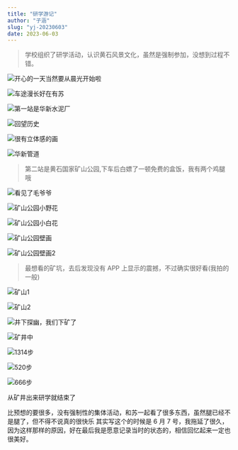 ```yaml
---
title: "研学游记"
author: "子涵"
slug: "yj-20230603"
date: 2023-06-03
---
```


> 学校组织了研学活动，认识黄石风景文化，虽然是强制参加，没想到过程不错。

![开心的一天当然要从晨光开始啦](https://image.hyx.ink/2024/11/d0bff418dd2a2f53b3ceef4f4278e743.webp)

![车途漫长好在有苏](https://image.hyx.ink/2024/11/f346927f4f815eaa4fb8744b46577e15.webp)

![第一站是华新水泥厂](https://image.hyx.ink/2024/11/db7b6c0af179258a1464f1ed53df1370.webp)

![回望历史](https://image.hyx.ink/2024/11/576ab1be10a3f70262db3aa50545a751.webp)

![很有立体感的画](https://image.hyx.ink/2024/11/d0197bc5b3cba74e739fcf7363db6124.webp)

![华新管道](https://image.hyx.ink/2024/11/52069b5d78ca265882bf0a1f23d4c167.webp)

> 第二站是黄石国家矿山公园,下车后白嫖了一顿免费的盒饭，我有两个鸡腿哦

![看见了毛爷爷](https://image.hyx.ink/2024/11/cb2ef3c007c5f6d352adca2988692d3e.webp)

![矿山公园小野花](https://image.hyx.ink/2024/11/9c155760f2b0bb87c22e6e6e2344560b.webp)

![矿山公园小白花](https://image.hyx.ink/2024/11/55e49070f4fa4d22a2aa7afd466d0b58.webp)

![矿山公园壁画](https://image.hyx.ink/2024/11/08e8f08ac7a4adc045fe5cc4fa5b5b2c.webp)

![矿山公园壁画2](https://image.hyx.ink/2024/11/823d85df6d9de3616a5fa22b1e233a64.webp)

> 最想看的矿坑，去后发现没有 APP 上显示的震撼，不过确实很好看(我拍的一般)

![矿山1](https://image.hyx.ink/2024/11/3fd2d6ba1e73106b5496b97d4c768d51.webp)

![矿山2](https://image.hyx.ink/2024/11/b616bb148b2579f842d7188797a97d78.webp)

![井下探幽，我们下矿了](https://image.hyx.ink/2024/11/00d239050244592c0deed60263fb7dfe.webp)

![矿井中](https://image.hyx.ink/2024/11/e8c61e8c7cf76662dd2121b08849912b.webp)

![1314步](https://image.hyx.ink/2024/11/3de4dde970d8d1df83fc827c1a7ac7d7.webp)

![520步](https://image.hyx.ink/2024/11/e9dce4c8695643d9616dff19809a09d8.webp)

![666步](https://image.hyx.ink/2024/11/abbbe8662273166607b7453e40d8fd10.webp)

从矿井出来研学就结束了

比预想的要很多，没有强制性的集体活动，和苏一起看了很多东西，虽然腿已经不是腿了，但不得不说真的很快乐
其实写这个的时候是 6 月 7 号，我拖延了很久，因为这样那样的原因，好在最后我是愿意记录当时的状态的，相信回忆起来一定也很美好。
